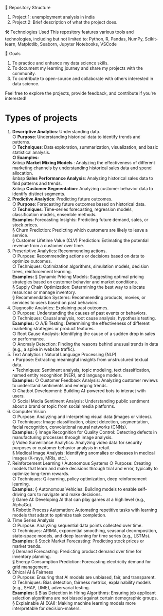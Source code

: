 📁 Repository Structure
  1. Project 1: unemployment analysis in india
  2. Project 2: Brief description of what the project does.

🛠 Technologies Used
  This repository features various tools and technologies, including but not limited to:
  Python, R, Pandas, NumPy, Scikit-learn, Matplotlib, Seaborn, Jupyter Notebooks, VSCode

🎯 Goals
  1. To practice and enhance my data science skills.
  2. To document my learning journey and share my projects with the community.
  3. To contribute to open-source and collaborate with others interested in data science.

Feel free to explore the projects, provide feedback, and contribute if you're interested!

# Types of projects 
1. **Descriptive Analytics**: Understanding data.<br>
	○ **Purpose**: Understanding historical data to identify trends and patterns.<br>
	○ **Techniques**: Data exploration, summarization, visualization, and basic statistical analysis.<br>
   **○ Examples:**<br>
&nbsp **Market Mixing Models** : Analyzing the effectiveness of different marketing channels by understanding historical sales data and spend allocation.<br>
&nbsp **Sales Performance Analysis**: Analyzing historical sales data to find patterns and trends.<br>
&nbsp **Customer Segmentation**: Analyzing customer behavior data to identify distinct segments.<br>
2. **Predictive Analytics**: Predicting future outcomes.<br>
	○ **Purpose**: Forecasting future outcomes based on historical data.<br>
	○ **Techniques**: Time-series forecasting, regression models, classification models, ensemble methods.<br>
   	**Examples**:
   Forecasting Insights: Predicting future demand, sales, or stock prices.<br>
		§ Churn Prediction: Predicting which customers are likely to leave a service.<br>
		§ Customer Lifetime Value (CLV) Prediction: Estimating the potential revenue from a customer over time.<br>
3. Prescriptive Analytics:  Recommending actions.<br>
	○ Purpose: Recommending actions or decisions based on data to optimize outcomes.<br>
	○ Techniques: Optimization algorithms, simulation models, decision trees, reinforcement learning.<br>
	**Examples:**
		§ Dynamic Pricing Models: Suggesting optimal pricing strategies based on customer behavior and market conditions.<br>
		§ Supply Chain Optimization: Determining the best way to allocate resources or manage inventory.<br>
		§ Recommendation Systems: Recommending products, movies, or services to users based on past behaviors.<br>
4. Diagnostic Analytics: Explaining past outcomes.<br>
	○ Purpose: Understanding the causes of past events or behaviors.<br>
	○ Techniques: Causal analysis, root cause analysis, hypothesis testing.<br>
	**Examples:**
		○ A/B Testing: Determining the effectiveness of different marketing strategies or product features.<br>
		○ Root Cause Analysis: Identifying the cause of a sudden drop in sales or performance.<br>
		○ Anomaly Detection: Finding the reasons behind unusual trends in data (e.g., a spike in website traffic).<br>
5. Text Analytics / Natural Language Processing (NLP)<br>
	• Purpose: Extracting meaningful insights from unstructured textual data.<br>
	• Techniques: Sentiment analysis, topic modeling, text classification, named entity recognition (NER), and language models.<br>
	**Examples:**
		○ Customer Feedback Analysis: Analyzing customer reviews to understand sentiments and emerging trends.<br>
		○ Chatbot Development: Building AI-powered bots to interact with users.<br>
		○ Social Media Sentiment Analysis: Understanding public sentiment about a brand or topic from social media platforms.<br>
6. Computer Vision<br>
	○ Purpose: Analyzing and interpreting visual data (images or videos).<br>
	○ Techniques: Image classification, object detection, segmentation, facial recognition, convolutional neural networks (CNNs).<br>
	**Examples:**
		§ Image Recognition for Quality Control: Detecting defects in manufacturing processes through image analysis.<br>
		§ Video Surveillance Analytics: Analyzing video data for security purposes or customer behavior analysis in retail.<br>
		§ Medical Image Analysis: Identifying anomalies or diseases in medical images (X-rays, MRIs, etc.).<br>
7. Reinforcement Learning / Autonomous Systems
	○ Purpose: Creating models that learn and make decisions through trial and error, typically to optimize long-term rewards.<br>
	○ Techniques: Q-learning, policy optimization, deep reinforcement learning.<br>
   	**Examples:**
		§ Autonomous Vehicles: Building models to enable self-driving cars to navigate and make decisions.<br>
		§ Game AI: Developing AI that can play games at a high level (e.g., AlphaGo).<br>
		§ Robotic Process Automation: Automating repetitive tasks with learning models that adapt to optimize task completion.<br>
8. Time Series Analysis<br>
	○ Purpose: Analyzing sequential data points collected over time.<br>
	○ Techniques: ARIMA, exponential smoothing, seasonal decomposition, state-space models, and deep learning for time series (e.g., LSTMs).<br>
   	**Examples:**
		§ Stock Market Forecasting: Predicting stock prices or market trends.<br>
		§ Demand Forecasting: Predicting product demand over time for inventory planning.<br>
		§ Energy Consumption Prediction: Forecasting electricity demand for grid management.<br>
9. Ethical AI & Fairness<br>
	○ Purpose: Ensuring that AI models are unbiased, fair, and transparent.<br>
	○ Techniques: Bias detection, fairness metrics, explainability models (e.g., SHAP, LIME), adversarial testing.<br>
   	**Examples:**
		§ Bias Detection in Hiring Algorithms: Ensuring job applicant selection algorithms are not biased against certain demographic groups.<br>
		§ Explainable AI (XAI): Making machine learning models more interpretable for decision-makers.<br>
